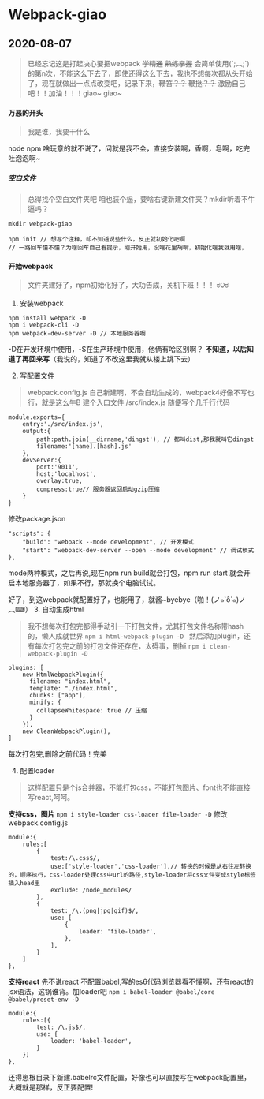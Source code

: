 
# Webpack-giao

## 2020-08-07
> 已经忘记这是打起决心要把webpack ~~学精通~~ ~~熟练掌握~~ 会简单使用(´;︵;`) 的第n次，不能这么下去了，即使还得这么下去，我也不想每次都从头开始了，现在就做出一点点改变吧，记录下来，~~鞭笞？？~~ ~~鞭挞？？~~ 激励自己吧！！加油！！！giao~ giao~

#### 万恶的开头
> 我是谁，我要干什么

node npm 啥玩意的就不说了，问就是我不会，直接安装啊，香啊，皂啊，吃完吐泡泡啊~

##### 空白文件
> 总得找个空白文件夹吧
> 咱也装个逼，要啥右键新建文件夹？mkdir听着不牛逼吗？

```
mkdir webpack-giao

npm init // 想写个注释，却不知道说些什么，反正就初始化吧啊
// 一路回车懂不懂？为啥回车自己看提示，刚开始用，没啥花里胡哨，初始化啥我就用啥，
```

#### 开始webpack
> 文件夹建好了，npm初始化好了，大功告成，关机下班！！！
> ಠ౪ಠ 

1. 安装webpack
```
npm install webpack -D 
npm i webpack-cli -D
npm webpack-dev-server -D // 本地服务器啊
```
-D在开发环境中使用，-S在生产环境中使用，他俩有哈区别啊？   **不知道，以后知道了再回来写**（我说的，知道了不改这里我就从楼上跳下去）

2. 写配置文件
> webpack.config.js 自己新建啊，不会自动生成的，webpack4好像不写也行，就是这么牛B
> 建个入口文件 /src/index.js 随便写个几千行代码
```
module.exports={
    entry:'./src/index.js',
    output:{
        path:path.join(__dirname,'dingst'), // 都叫dist,那我就叫它dingst
        filename:'[name].[hash].js'
    },
    devServer:{
        port:'9011',
        host:'localhost',
        overlay:true,
        compress:true// 服务器返回启动gzip压缩
    }
}
```
修改package.json
```
"scripts": {
    "build": "webpack --mode development", // 开发模式
    "start": "webpack-dev-server --open --mode development" // 调试模式
},
```
mode两种模式，之后再说,现在npm run build就会打包，npm run start 就会开启本地服务器了，如果不行，那就换个电脑试试。

好了，到这webpack就配置好了，也能用了，就酱~byebye（啪！(ノ๑`ȏ´๑)ノ︵⌨）
3. 自动生成html
> 我不想每次打包完都得手动引一下打包文件，尤其打包文件名称带hash的，懒人成就世界
```npm i html-webpack-plugin -D ```
然后添加plugin，还有每次打包完之前的打包文件还存在，太碍事，删掉
```npm i clean-webpack-plugin -D```
```
plugins: [
    new HtmlWebpackPlugin({
      filename: "index.html",
      template: "./index.html",
      chunks: ["app"],
      minify: {
        collapseWhitespace: true // 压缩
      }
    }),
    new CleanWebpackPlugin(),
]
```
每次打包完,删除之前代码！完美

4. 配置loader
> 这样配置只是个js合并器，不能打包css，不能打包图片、font也不能直接写react,呵呵。

**支持css，图片**
``` npm i style-loader css-loader file-loader -D ```
修改webpack.config.js
```
module:{
    rules:[
        {
            test:/\.css$/,
            use:['style-loader','css-loader'],// 转换的时候是从右往左转换的，顺序执行，css-loader处理css中url的路径,style-loader将css文件变成style标签插入head里
            exclude: /node_modules/
        },
        {
            test: /\.(png|jpg|gif)$/,
            use: [
                {
                    loader: 'file-loader',
                },
            ],
        }
    ]
},
```

**支持react**
先不说react
不配置babel,写的es6代码浏览器看不懂啊，还有react的jsx语法，这锅谁背。加loader吧
``` npm i babel-loader @babel/core @babel/preset-env -D ```
```
module:{
    rules:[{
        test: /\.js$/,
        use: {
            loader: 'babel-loader',
        }
    }]
},
```
还得崽根目录下新建.babelrc文件配置，好像也可以直接写在webpack配置里，大概就是那样，反正要配置!





